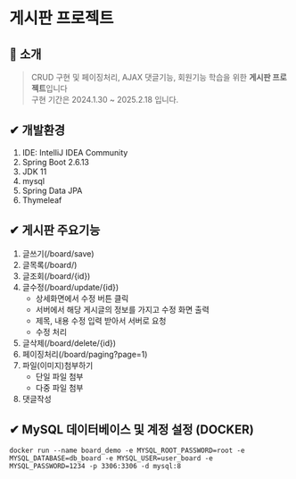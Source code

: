 # 게시판 프로젝트
## :mega: 소개
>CRUD 구현 및 페이징처리, AJAX 댓글기능, 회원기능 학습을 위한 **게시판 프로젝트**입니다  
>구현 기간은 2024.1.30 ~ 2025.2.18 입니다.
## ✔ 개발환경
1. IDE: IntelliJ IDEA Community
2. Spring Boot 2.6.13
3. JDK 11
4. mysql
5. Spring Data JPA
6. Thymeleaf

## ✔ 게시판 주요기능
1. 글쓰기(/board/save)
2. 글목록(/board/)
3. 글조회(/board/{id})
4. 글수정(/board/update/{id})
    - 상세화면에서 수정 버튼 클릭
    - 서버에서 해당 게시글의 정보를 가지고 수정 화면 출력
    - 제목, 내용 수정 입력 받아서 서버로 요청
    - 수정 처리
5. 글삭제(/board/delete/{id})
6. 페이징처리(/board/paging?page=1)
7. 파일(이미지)첨부하기
   - 단일 파일 첨부
   - 다중 파일 첨부
8. 댓글작성
   
## ✔ MySQL 데이터베이스 및 계정 설정 (DOCKER)
```
docker run --name board_demo -e MYSQL_ROOT_PASSWORD=root -e MYSQL_DATABASE=db_board -e MYSQL_USER=user_board -e MYSQL_PASSWORD=1234 -p 3306:3306 -d mysql:8
```
